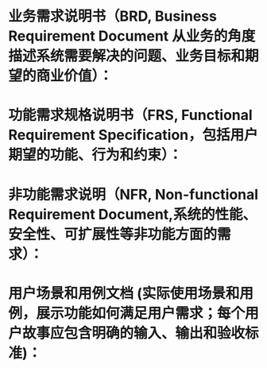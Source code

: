 # 业务需求说明书（BRD, Business Requirement Document 从业务的角度描述系统需要解决的问题、业务目标和期望的商业价值）：
# 功能需求规格说明书（FRS, Functional Requirement Specification，包括用户期望的功能、行为和约束）： 
# 非功能需求说明（NFR, Non-functional Requirement Document,系统的性能、安全性、可扩展性等非功能方面的需求）：
# 用户场景和用例文档 (实际使用场景和用例，展示功能如何满足用户需求；每个用户故事应包含明确的输入、输出和验收标准)： 

